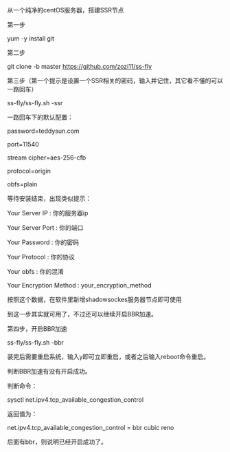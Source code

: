 从一个纯净的centOS服务器，搭建SSR节点


第一步

yum -y install git


第二步

git clone -b master https://github.com/zozi11/ss-fly


第三步（第一个提示是设置一个SSR相关的密码，输入并记住，其它看不懂的可以一路回车）

ss-fly/ss-fly.sh -ssr


一路回车下的默认配置：

password=teddysun.com 

port=11540

stream cipher=aes-256-cfb

protocol=origin

obfs=plain




等待安装结束，出现类似提示：


Your Server IP : 你的服务器ip

Your Server Port : 你的端口

Your Password : 你的密码

Your Protocol : 你的协议

Your obfs : 你的混淆

Your Encryption Method : your_encryption_method


按照这个数据，在软件里新增shadowsockes服务器节点即可使用



到这一步其实就可用了，不过还可以继续开启BBR加速。


第四步，开启BBR加速

ss-fly/ss-fly.sh -bbr

装完后需要重启系统，输入y即可立即重启，或者之后输入reboot命令重启。


判断BBR加速有没有开启成功。


判断命令：


sysctl net.ipv4.tcp_available_congestion_control

返回值为：


net.ipv4.tcp_available_congestion_control = bbr cubic reno

后面有bbr，则说明已经开启成功了。
